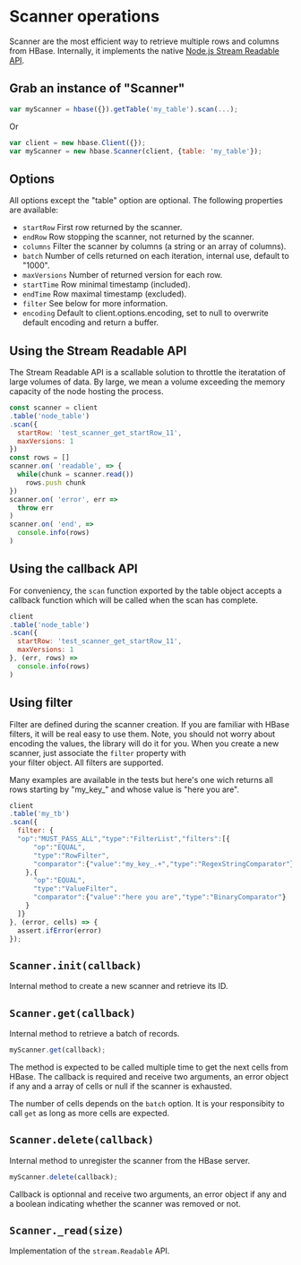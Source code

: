 
# Scanner operations

Scanner are the most efficient way to retrieve multiple 
rows and columns from HBase. Internally, it implements the native 
[Node.js Stream Readable API](https://nodejs.org/api/stream.html#stream_class_stream_readable).

## Grab an instance of "Scanner"

```javascript
var myScanner = hbase({}).getTable('my_table').scan(...);
```

Or

```javascript
var client = new hbase.Client({});
var myScanner = new hbase.Scanner(client, {table: 'my_table'});
```

## Options

All options except the "table" option are optional. The following properties are
available:

*   `startRow`
    First row returned by the scanner.   
*   `endRow`
    Row stopping the scanner, not returned by the scanner.   
*   `columns`
    Filter the scanner by columns (a string or an array of columns).   
*   `batch`
    Number of cells returned on each iteration, internal use, default to "1000".   
*   `maxVersions`
    Number of returned version for each row.   
*   `startTime`
    Row minimal timestamp (included).   
*   `endTime`
    Row maximal timestamp (excluded).   
*   `filter`
    See below for more information.   
*   `encoding`
    Default to client.options.encoding, set to null to overwrite default
    encoding and return a buffer.   

## Using the Stream Readable API

The Stream Readable API is a scallable solution to throttle the iteratation of 
large volumes of data. By large, we mean a volume exceeding the memory capacity of the node hosting the process.

```javascript
const scanner = client
.table('node_table')
.scan({
  startRow: 'test_scanner_get_startRow_11',
  maxVersions: 1
})
const rows = []
scanner.on( 'readable', => {
  while(chunk = scanner.read())
    rows.push chunk
})
scanner.on( 'error', err =>
  throw err
)
scanner.on( 'end', =>
  console.info(rows)
)
```

## Using the callback API

For conveniency, the `scan` function exported by the table object accepts a 
callback function which will be called when the scan has complete.

```javascript
client
.table('node_table')
.scan({
  startRow: 'test_scanner_get_startRow_11',
  maxVersions: 1
}, (err, rows) =>
  console.info(rows)
)
```

## Using filter

Filter are defined during the scanner creation. If you
are familiar with HBase filters, it will be real easy to
use them. Note, you should not worry about encoding the
values, the library will do it for you. When you create
a new scanner, just associate the `filter` property with  
your filter object. All filters are supported.   

Many examples are available in the tests but here's one
wich returns all rows starting by "my_key_" and whose
value is "here you are".   

```javascript
client
.table('my_tb')
.scan({
  filter: {
  "op":"MUST_PASS_ALL","type":"FilterList","filters":[{
      "op":"EQUAL",
      "type":"RowFilter",
      "comparator":{"value":"my_key_.+","type":"RegexStringComparator"}
    },{
      "op":"EQUAL",
      "type":"ValueFilter",
      "comparator":{"value":"here you are","type":"BinaryComparator"}
    }
  ]}
}, (error, cells) => {
  assert.ifError(error)
});
```

## `Scanner.init(callback)`

Internal method to create a new scanner and retrieve its ID.

## `Scanner.get(callback)`

Internal method to retrieve a batch of records.

```javascript
myScanner.get(callback);
```

The method is expected to be called multiple time to get the next cells from
HBase. The callback is required and receive two arguments, an error object if
any and a array of cells or null if the scanner is exhausted.

The number of cells depends on the `batch` option. It is your
responsibity to call `get` as long as more cells are expected.

## `Scanner.delete(callback)`

Internal method to unregister the scanner from the HBase server.

```javascript
myScanner.delete(callback);
```

Callback is optionnal and receive two arguments, an 
error object if any and a boolean indicating whether 
the scanner was removed or not.

## `Scanner._read(size)`

Implementation of the `stream.Readable` API.
